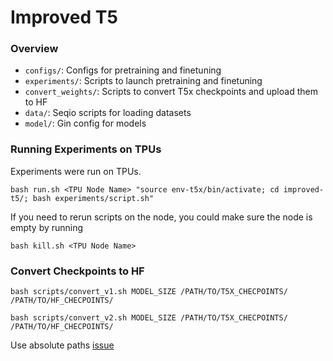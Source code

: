 # Improved T5

### Overview

- `configs/`: Configs for pretraining and finetuning
- `experiments/`: Scripts to launch pretraining and finetuning
- `convert_weights/`: Scripts to convert T5x checkpoints and upload them to HF
- `data/`: Seqio scripts for loading datasets
- `model/`: Gin config for models

### Running Experiments on TPUs

Experiments were run on TPUs.

```
bash run.sh <TPU Node Name> "source env-t5x/bin/activate; cd improved-t5/; bash experiments/script.sh"
```

If you need to rerun scripts on the node, you could make sure the node is empty by running
```
bash kill.sh <TPU Node Name>
```

### Convert Checkpoints to HF


```
bash scripts/convert_v1.sh MODEL_SIZE /PATH/TO/T5X_CHECPOINTS/ /PATH/TO/HF_CHECPOINTS/
```

```
bash scripts/convert_v2.sh MODEL_SIZE /PATH/TO/T5X_CHECPOINTS/ /PATH/TO/HF_CHECPOINTS/
```

Use absolute paths [issue](https://github.com/huggingface/transformers/issues/15464#issuecomment-1160318564)
